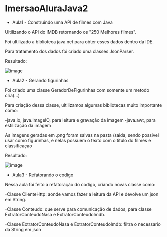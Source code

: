 # ImersaoAluraJava2

- Aula1 - Construindo uma API de filmes com Java

Ultilizando o API do IMDB retornando os "250 Melhores filmes".
	
Foi ultilizado a biblioteca java.net para obter esses dados dentro da IDE.
	
Para tratamento dos dados foi criado uma classes JsonParser.
 
Resultado:

![image](https://user-images.githubusercontent.com/128757305/228695478-dc42b1c5-a9e0-4e73-9735-58c1a69aed0f.png)



- Aula2 - Gerando figurinhas

Foi criado uma classe GeradorDeFigurinhas com somente um metodo cria(...)

Para criação dessa classe, ultilizamos algumas bibliotecas muito importante como:

-java.io, java.ImageIO, para leitura e gravação da imagem
-java.awt, para estilização da imagem

As imagens geradas em .png foram salvas na pasta /saida, sendo possivel usar como figurinhas, e nelas possuem o texto com o titulo do filmes e classificaçao

Resultado: 

![image](https://user-images.githubusercontent.com/128757305/229680864-7ee1b764-18d1-4344-a184-03b25009f677.png)



- Aula3 - Refatorando o codigo

Nessa aula foi feito a refatoração do codigo, criando novas classe como: 

-Classe ClienteHttp: aonde vamos fazer a leitura da API e devolve um json em String.

-Classe Conteudo: que serve para comunicação de dados, para classe ExtratorConteudoNasa e ExtratorConteudoImdb.

-Classe ExtratorConteudoNasa e ExtratorConteudoImdb: filtra o necessario da String em json





